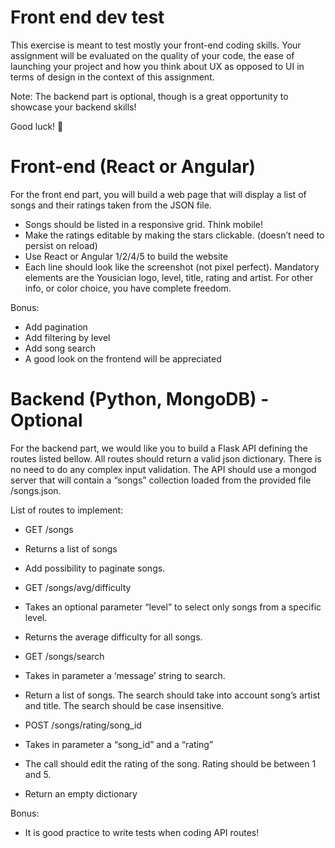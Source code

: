 # Front end dev test
This exercise is meant to test mostly your front-end coding skills.
Your assignment will be evaluated on the quality of your code, the ease of launching your project and how you think about UX as opposed to UI in terms of design in the context of this assignment.

Note: The backend part is optional, though is a great opportunity to showcase your backend skills!

Good luck! :slightly_smiling_face:

# Front-end (React or Angular)
For the front end part, you will build a web page that will display a list of songs and their ratings taken from the JSON file.

- Songs should be listed in a responsive grid. Think mobile!
- Make the ratings editable by making the stars clickable. (doesn’t need to persist on reload)
- Use React or Angular 1/2/4/5 to build the website
- Each line should look like the screenshot (not pixel perfect). Mandatory elements are the Yousician logo, level, title, rating and artist. For other info, or color choice, you have complete freedom.

Bonus:
- Add pagination
- Add filtering by level
- Add song search
- A good look on the frontend will be appreciated

# Backend (Python, MongoDB) - Optional
For the backend part, we would like you to build a Flask API defining the routes listed bellow.
All routes should return a valid json dictionary.
There is no need to do any complex input validation.
The API should use a mongod server that will contain a “songs” collection loaded from the provided file /songs.json.

List of routes to implement:
- GET /songs
 - Returns a list of songs
 - Add possibility to paginate songs.
- GET /songs/avg/difficulty
 - Takes an optional parameter “level” to select only songs from a specific level.
 - Returns the average difficulty for all songs.
- GET /songs/search
 - Takes in parameter a ‘message’ string to search.
 - Return a list of songs. The search should take into account song’s artist and title. The search should be case insensitive.

- POST /songs/rating/song_id
 - Takes in parameter a “song_id” and a “rating”
 - The call should edit the rating of the song. Rating should be between 1 and 5.
 - Return an empty dictionary

Bonus:
- It is good practice to write tests when coding API routes!
